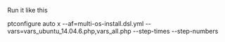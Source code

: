 Run it like this

ptconfigure auto x --af=multi-os-install.dsl.yml --vars=vars_ubuntu_14.04.6.php,vars_all.php --step-times --step-numbers